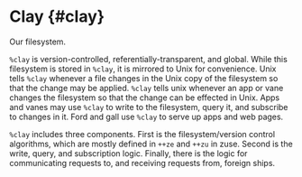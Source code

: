 # Clay {#clay}

Our filesystem.

`%clay` is version-controlled, referentially-transparent, and global. While this filesystem is stored in `%clay`, it is mirrored to Unix for convenience. Unix tells `%clay` whenever a file changes in the Unix copy of the filesystem so that the change may be applied. `%clay` tells unix whenever an app or vane changes the filesystem so that the change can be effected in Unix. Apps and vanes may use `%clay` to write to the filesystem, query it, and subscribe to changes in it. Ford and gall use `%clay` to serve up apps and web pages.

`%clay` includes three components. First is the filesystem/version control algorithms, which are mostly defined in `++ze` and `++zu` in zuse. Second is the write, query, and subscription logic. Finally, there is the logic for communicating requests to, and receiving requests from, foreign ships.
